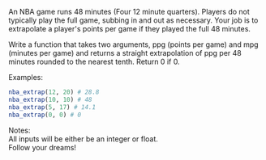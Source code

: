 An NBA game runs 48 minutes (Four 12 minute quarters). Players do not typically play the full game, subbing in and out as necessary. Your job is to extrapolate a player's points per game if they played the full 48 minutes.

Write a function that takes two arguments, ppg (points per game) and mpg (minutes per game) and returns a straight extrapolation of ppg per 48 minutes rounded to the nearest tenth. Return 0 if 0.

Examples:
```r
nba_extrap(12, 20) # 28.8
nba_extrap(10, 10) # 48
nba_extrap(5, 17) # 14.1
nba_extrap(0, 0) # 0
```

Notes:<br>
All inputs will be either be an integer or float.<br>
Follow your dreams!